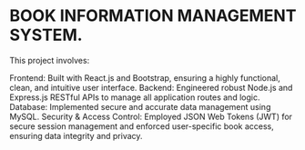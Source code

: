 # BOOK INFORMATION MANAGEMENT SYSTEM.
This project involves:

Frontend: Built with React.js and Bootstrap, ensuring a highly functional, clean, and intuitive user interface.
Backend: Engineered robust Node.js and Express.js RESTful APIs to manage all application routes and logic.
Database: Implemented secure and accurate data management using MySQL.
Security & Access Control: Employed JSON Web Tokens (JWT) for secure session management and enforced user-specific book access, ensuring data integrity and privacy.
